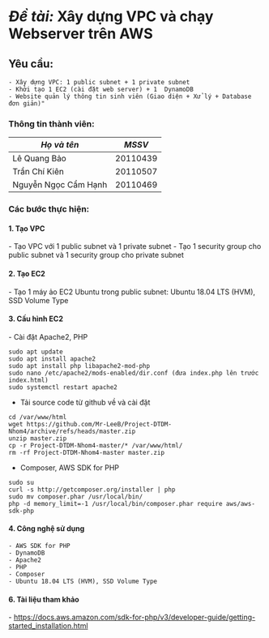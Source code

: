 # *Đề tài:* Xây dựng VPC và chạy Webserver trên AWS

## Yêu cầu:
```
- Xây dựng VPC: 1 public subnet + 1 private subnet
- Khởi tạo 1 EC2 (cài đặt web server) + 1  DynamoDB
- Website quản lý thông tin sinh viên (Giao diện + Xử lý + Database đơn giản)"
```

### Thông tin thành viên:

|*Họ và tên*            |*MSSV*     |
|-----------------------|-----------|
|Lê Quang Bảo           | 20110439  |
|Trần Chí Kiên          | 20110507  |
|Nguyễn Ngọc Cẩm Hạnh   | 20110469  |

### Các bước thực hiện:
#### 1. Tạo VPC
- Tạo VPC với 1 public subnet và 1 private subnet
- Tạo 1 security group cho public subnet và 1 security group cho private subnet
#### 2. Tạo EC2
- Tạo 1 máy ảo EC2 Ubuntu trong public subnet: Ubuntu 18.04 LTS (HVM), SSD Volume Type
#### 3. Cấu hình EC2
- Cài đặt Apache2, PHP
```
sudo apt update
sudo apt install apache2
sudo apt install php libapache2-mod-php
sudo nano /etc/apache2/mods-enabled/dir.conf (đưa index.php lên trước index.html)
sudo systemctl restart apache2
```
- Tải source code từ github về và cài đặt
```
cd /var/www/html
wget https://github.com/Mr-LeeB/Project-DTDM-Nhom4/archive/refs/heads/master.zip
unzip master.zip
cp -r Project-DTDM-Nhom4-master/* /var/www/html/
rm -rf Project-DTDM-Nhom4-master master.zip
```
- Composer, AWS SDK for PHP
```
sudo su
curl -s http://getcomposer.org/installer | php
sudo mv composer.phar /usr/local/bin/
php -d memory_limit=-1 /usr/local/bin/composer.phar require aws/aws-sdk-php
```
#### 4. Công nghệ sử dụng
```
- AWS SDK for PHP
- DynamoDB
- Apache2
- PHP
- Composer
- Ubuntu 18.04 LTS (HVM), SSD Volume Type
```
#### 6. Tài liệu tham khảo
- https://docs.aws.amazon.com/sdk-for-php/v3/developer-guide/getting-started_installation.html
